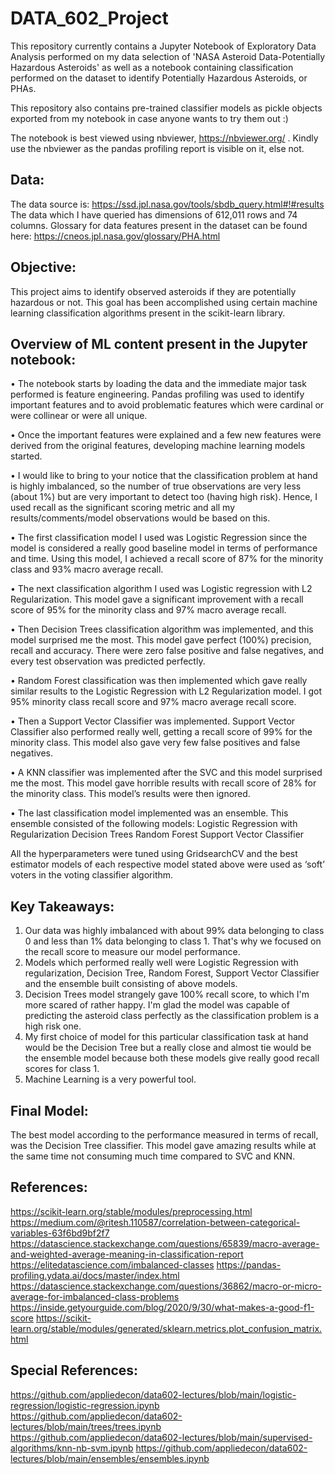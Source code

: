# DATA_602_Project

This repository currently contains a Jupyter Notebook of Exploratory Data Analysis performed on my data selection of 'NASA Asteroid Data-Potentially Hazardous Asteroids' as well as a notebook containing classification performed on the dataset to identify Potentially Hazardous Asteroids, or PHAs.

This repository also contains pre-trained classifier models as pickle objects exported from my notebook in case anyone wants to try them out :)


The notebook is best viewed using nbviewer, https://nbviewer.org/ . Kindly use the nbviewer as the pandas profiling report is visible on it, else not.



## Data:
The data source is: https://ssd.jpl.nasa.gov/tools/sbdb_query.html#!#results 
The data which I have queried has dimensions of 612,011 rows and 74 columns.
Glossary for data features present in the dataset can be found here: https://cneos.jpl.nasa.gov/glossary/PHA.html 


## Objective:
This project aims to identify observed asteroids if they are potentially hazardous or not. This goal has been accomplished using certain machine learning classification algorithms present in the scikit-learn library.


## Overview of ML content present in the Jupyter notebook:
•	The notebook starts by loading the data and the immediate major task performed is feature engineering. Pandas profiling was used to identify important features and to avoid problematic features which were cardinal or were collinear or were all unique.

•	Once the important features were explained and a few new features were derived from the original features, developing machine learning models started.

•	I would like to bring to your notice that the classification problem at hand is highly imbalanced, so the number of true observations are very less (about 1%) but are very important to detect too (having high risk). Hence, I used recall as the significant scoring metric and all my results/comments/model observations would be based on this.

•	The first classification model I used was Logistic Regression since the model is considered a really good baseline model in terms of performance and time. Using this model, I achieved a recall score of 87% for the minority class and 93% macro average recall.

•	The next classification algorithm I used was Logistic regression with L2 Regularization. This model gave a significant improvement with a recall score of 95% for the minority class and 97% macro average recall.

•	Then Decision Trees classification algorithm was implemented, and this model surprised me the most. This model gave perfect (100%)  precision, recall and accuracy. There were zero false positive and false negatives, and every test observation was predicted perfectly.

•	Random Forest classification was then implemented which gave really similar results to the Logistic Regression with L2 Regularization model. I got 95% minority class recall score and 97% macro average recall score.

•	Then a Support Vector Classifier was implemented. Support Vector Classifier also performed really well, getting a recall score of 99% for the minority class. This model also gave very few false positives and false negatives.

•	A KNN classifier was implemented after the SVC and this model surprised me the most. This model gave horrible results with recall score of 28% for the minority class. This model’s results were then ignored.

•	The last classification model implemented was an ensemble. This ensemble consisted of the following models:
    Logistic Regression with Regularization
    Decision Trees
    Random Forest
    Support Vector Classifier
    
All the hyperparameters were tuned using GridsearchCV and the best estimator models of each respective model stated above were used as ‘soft’ voters in the voting classifier algorithm.


## Key Takeaways:
1. Our data was highly imbalanced with about 99% data belonging to class 0 and less than 1% data belonging to class 1. That's why we focused on the recall score to measure our model performance.
2. Models which performed really well were Logistic Regression with regularization, Decision Tree, Random Forest, Support Vector Classifier and the ensemble built consisting of above models.
3. Decision Trees model strangely gave 100% recall score, to which I'm more scared of rather happy. I'm glad the model was capable of predicting the asteroid class perfectly as the classification problem is a high risk one.
4. My first choice of model for this particular classification task at hand would be the Decision Tree but a really close and almost tie would be the ensemble model because both these models give really good recall scores for class 1.
5. Machine Learning is a very powerful tool.


## Final Model:
The best model according to the performance measured in terms of recall, was the Decision Tree classifier. This model gave amazing results while at the same time not consuming much time compared to SVC and KNN.



## References:
https://scikit-learn.org/stable/modules/preprocessing.html
https://medium.com/@ritesh.110587/correlation-between-categorical-variables-63f6bd9bf2f7
https://datascience.stackexchange.com/questions/65839/macro-average-and-weighted-average-meaning-in-classification-report
https://elitedatascience.com/imbalanced-classes
https://pandas-profiling.ydata.ai/docs/master/index.html
https://datascience.stackexchange.com/questions/36862/macro-or-micro-average-for-imbalanced-class-problems
https://inside.getyourguide.com/blog/2020/9/30/what-makes-a-good-f1-score
https://scikit-learn.org/stable/modules/generated/sklearn.metrics.plot_confusion_matrix.html

## Special References:
https://github.com/appliedecon/data602-lectures/blob/main/logistic-regression/logistic-regression.ipynb
https://github.com/appliedecon/data602-lectures/blob/main/trees/trees.ipynb
https://github.com/appliedecon/data602-lectures/blob/main/supervised-algorithms/knn-nb-svm.ipynb
https://github.com/appliedecon/data602-lectures/blob/main/ensembles/ensembles.ipynb
